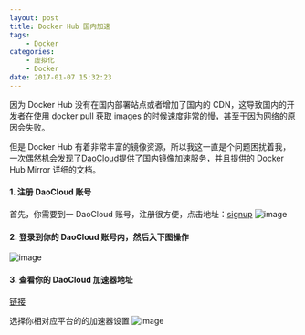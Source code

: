 ```yaml
---
layout: post
title: Docker Hub 国内加速
tags: 
    - Docker
categories: 
    - 虚拟化
    - Docker
date: 2017-01-07 15:32:23
---
```


因为 Docker Hub 没有在国内部署站点或者增加了国内的 CDN，这导致国内的开发者在使用 docker pull 获取 images 的时候速度非常的慢，甚至于因为网络的原因会失败。

但是 Docker Hub 有着非常丰富的镜像资源，所以我这一直是个问题困扰着我，一次偶然机会发现了[DaoCloud](https://www.daocloud.io)提供了国内镜像加速服务，并且提供的 Docker Hub Mirror 详细的文档。

#### 1. 注册 DaoCloud 账号

首先，你需要到一 DaoCloud 账号，注册很方便，点击地址：[signup](https://account.daocloud.io/signup)
![image](https://samzong.oss-cn-shenzhen.aliyuncs.com/blog/o6wh3.jpg)

#### 2. 登录到你的 DaoCloud 账号内，然后入下图操作

![image](https://samzong.oss-cn-shenzhen.aliyuncs.com/blog/n9mt7.jpg)

#### 3. 查看你的 DaoCloud 加速器地址

[链接](https://www.daocloud.io/mirror#accelerator-doc)

选择你相对应平台的的加速器设置
![image](https://samzong.oss-cn-shenzhen.aliyuncs.com/blog/4wuea.jpg)
